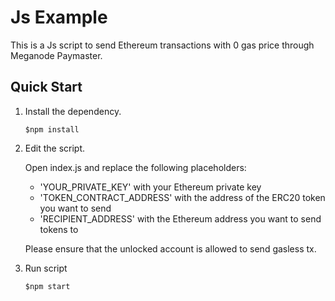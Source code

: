 # Js Example 
This is a Js script to send Ethereum transactions with 0 gas price through Meganode Paymaster.

## Quick Start

1. Install the dependency.
    ```shell
    $npm install
    ```

2. Edit the script.
   
    Open index.js and replace the following placeholders:
   - 'YOUR_PRIVATE_KEY' with your Ethereum private key
   - 'TOKEN_CONTRACT_ADDRESS' with the address of the ERC20 token you want to send
   - 'RECIPIENT_ADDRESS' with the Ethereum address you want to send tokens to

    Please ensure that the unlocked account is allowed to send gasless tx.

3. Run script
    ```shell
    $npm start
    ```